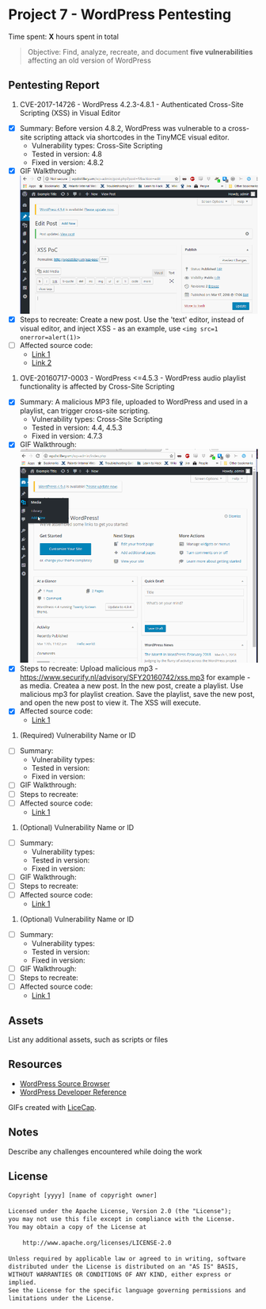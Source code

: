 # Project 7 - WordPress Pentesting

Time spent: **X** hours spent in total

> Objective: Find, analyze, recreate, and document **five vulnerabilities** affecting an old version of WordPress

## Pentesting Report

1. CVE-2017-14726 - WordPress 4.2.3-4.8.1 - Authenticated Cross-Site Scripting (XSS) in Visual Editor
  - [x] Summary: Before version 4.8.2, WordPress was vulnerable to a cross-site scripting attack via shortcodes in the TinyMCE visual editor.
    - Vulnerability types: Cross-Site Scripting
    - Tested in version: 4.8
    - Fixed in version: 4.8.2
  - [x] GIF Walkthrough: <img src="CVE-2017-14726.gif" width="800">
  - [x] Steps to recreate: Create a new post. Use the 'text' editor, instead of visual editor, and inject XSS - as an example, use `<img src=1 onerror=alert(1)>`
  - [ ] Affected source code:
    - [Link 1](https://core.trac.wordpress.org/browser/trunk/src/wp-includes/js/mce-view.js?rev=41395)
    - [Link 2](https://core.trac.wordpress.org/browser/trunk/src/wp-includes/script-loader.php?rev=41395)
1. OVE-20160717-0003 - WordPress <=4.5.3 - WordPress audio playlist functionality is affected by Cross-Site Scripting
  - [x] Summary: A malicious MP3 file, uploaded to WordPress and used in a playlist, can trigger cross-site scripting.
    - Vulnerability types: Cross-Site Scripting
    - Tested in version: 4.4, 4.5.3
    - Fixed in version: 4.7.3
  - [x] GIF Walkthrough: <img src="CVE-2017-6819.gif" width="800">
  - [x] Steps to recreate: Upload malicious mp3 - https://www.securify.nl/advisory/SFY20160742/xss.mp3 for example - as media. Createa a new post. In the new post, create a playlist. Use malicious mp3 for playlist creation. Save the playlist, save the new post, and open the new post to view it. The XSS will execute.
  - [x] Affected source code:
    - [Link 1](https://core.trac.wordpress.org/browser/branches/4.4/src/wp-includes/media.php#L2062)
1. (Required) Vulnerability Name or ID
  - [ ] Summary: 
    - Vulnerability types:
    - Tested in version:
    - Fixed in version: 
  - [ ] GIF Walkthrough: 
  - [ ] Steps to recreate: 
  - [ ] Affected source code:
    - [Link 1](https://core.trac.wordpress.org/browser/tags/version/src/source_file.php)
1. (Optional) Vulnerability Name or ID
  - [ ] Summary: 
    - Vulnerability types:
    - Tested in version:
    - Fixed in version: 
  - [ ] GIF Walkthrough: 
  - [ ] Steps to recreate: 
  - [ ] Affected source code:
    - [Link 1](https://core.trac.wordpress.org/browser/tags/version/src/source_file.php)
1. (Optional) Vulnerability Name or ID
  - [ ] Summary: 
    - Vulnerability types:
    - Tested in version:
    - Fixed in version: 
  - [ ] GIF Walkthrough: 
  - [ ] Steps to recreate: 
  - [ ] Affected source code:
    - [Link 1](https://core.trac.wordpress.org/browser/tags/version/src/source_file.php) 

## Assets

List any additional assets, such as scripts or files

## Resources

- [WordPress Source Browser](https://core.trac.wordpress.org/browser/)
- [WordPress Developer Reference](https://developer.wordpress.org/reference/)

GIFs created with [LiceCap](http://www.cockos.com/licecap/).

## Notes

Describe any challenges encountered while doing the work

## License

    Copyright [yyyy] [name of copyright owner]

    Licensed under the Apache License, Version 2.0 (the "License");
    you may not use this file except in compliance with the License.
    You may obtain a copy of the License at

        http://www.apache.org/licenses/LICENSE-2.0

    Unless required by applicable law or agreed to in writing, software
    distributed under the License is distributed on an "AS IS" BASIS,
    WITHOUT WARRANTIES OR CONDITIONS OF ANY KIND, either express or implied.
    See the License for the specific language governing permissions and
    limitations under the License.
